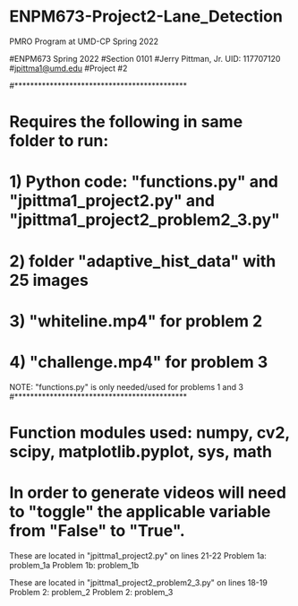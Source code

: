 # ENPM673-Project2-Lane_Detection
PMRO Program at UMD-CP Spring 2022

#ENPM673 Spring 2022
#Section 0101
#Jerry Pittman, Jr. UID: 117707120
#jpittma1@umd.edu
#Project #2

#********************************************
# Requires the following in same folder to run:
# 1) Python code: "functions.py" and "jpittma1_project2.py" and "jpittma1_project2_problem2_3.py"
# 2) folder "adaptive_hist_data" with 25 images
# 3) "whiteline.mp4" for problem 2
# 4) "challenge.mp4" for problem 3
NOTE: "functions.py" is only needed/used for problems 1 and 3
#********************************************

# Function modules used: numpy, cv2, scipy, matplotlib.pyplot, sys, math

# In order to generate videos will need to "toggle" the applicable variable from "False" to "True".
These are located in "jpittma1_project2.py" on lines 21-22
Problem 1a: problem_1a
Problem 1b: problem_1b

These are located in "jpittma1_project2_problem2_3.py" on lines 18-19
Problem 2: problem_2
Problem 2: problem_3